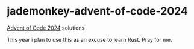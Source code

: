 # jademonkey-advent-of-code-2024
[Advent of Code 2024](https://adventofcode.com/) solutions

This year i plan to use this as an excuse to learn Rust. Pray for me.
